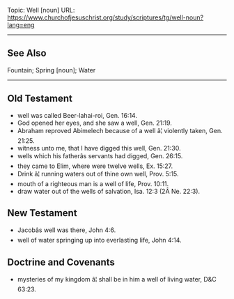Topic: Well [noun]
URL: https://www.churchofjesuschrist.org/study/scriptures/tg/well-noun?lang=eng

---

## See Also

Fountain; Spring [noun]; Water

---

## Old Testament

- well was called Beer-lahai-roi, Gen. 16:14.
- God opened her eyes, and she saw a well, Gen. 21:19.
- Abraham reproved Abimelech because of a well â¦ violently taken, Gen. 21:25.
- witness unto me, that I have digged this well, Gen. 21:30.
- wells which his fatherâs servants had digged, Gen. 26:15.
- they came to Elim, where were twelve wells, Ex. 15:27.
- Drink â¦ running waters out of thine own well, Prov. 5:15.
- mouth of a righteous man is a well of life, Prov. 10:11.
- draw water out of the wells of salvation, Isa. 12:3 (2Â Ne. 22:3).

## New Testament

- Jacobâs well was there, John 4:6.
- well of water springing up into everlasting life, John 4:14.

## Doctrine and Covenants

- mysteries of my kingdom â¦ shall be in him a well of living water, D&C 63:23.

